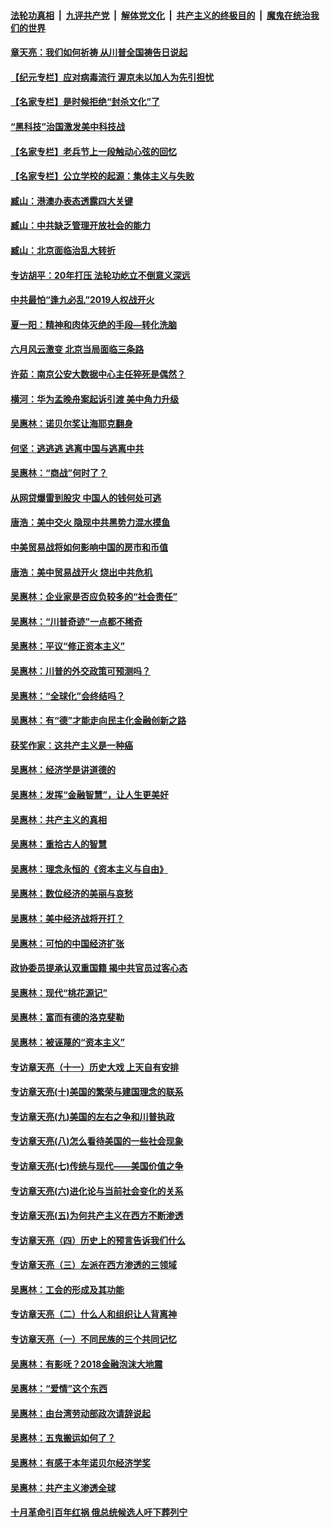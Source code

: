 ####  [法轮功真相](../../../../basic/blob/master/README.md?t=04100931) &nbsp;|&nbsp; [九评共产党](../../../../9ping.md/blob/master/README.md?t=04100931) &nbsp;|&nbsp; [解体党文化](../../../../jtdwh.md/blob/master/README.md?t=04100931)  &nbsp;|&nbsp; [共产主义的终极目的](../../../../gczydzjmd.md/blob/master/README.md?t=04100931) &nbsp;|&nbsp; [魔鬼在统治我们的世界](../../../../mgztzwmdsj.md/blob/master/README.md?t=04100931) 

#### [章天亮：我们如何祈祷 从川普全国祷告日说起](../pages/nsc423/n11944627.md?t=04100931) 

#### [【纪元专栏】应对病毒流行 渥京未以加人为先引担忧](../pages/nsc423/n11875714.md?t=04100931) 

#### [【名家专栏】是时候拒绝“封杀文化”了](../pages/nsc423/n11814093.md?t=04100931) 

#### [“黑科技”治国激发美中科技战](../pages/nsc423/n11638056.md?t=04100931) 

#### [【名家专栏】老兵节上一段触动心弦的回忆](../pages/nsc423/n11646016.md?t=04100931) 

#### [【名家专栏】公立学校的起源：集体主义与失败](../pages/nsc423/n11601833.md?t=04100931) 

#### [臧山：港澳办表态透露四大关键](../pages/nsc423/n11421628.md?t=04100931) 

#### [臧山：中共缺乏管理开放社会的能力](../pages/nsc423/n11407457.md?t=04100931) 

#### [臧山：北京面临治乱大转折](../pages/nsc423/n11406895.md?t=04100931) 

#### [专访胡平：20年打压 法轮功屹立不倒意义深远](../pages/nsc423/n11398800.md?t=04100931) 

#### [中共最怕“逢九必乱”2019人权战开火](../pages/nsc423/n11385248.md?t=04100931) 

#### [夏一阳：精神和肉体灭绝的手段—转化洗脑](../pages/nsc423/n11368250.md?t=04100931) 

#### [六月风云激变 北京当局面临三条路](../pages/nsc423/n11313668.md?t=04100931) 

#### [许茹：南京公安大数据中心主任猝死是偶然？](../pages/nsc423/n11064744.md?t=04100931) 

#### [横河：华为孟晚舟案起诉引渡 美中角力升级](../pages/nsc423/n11027230.md?t=04100931) 

#### [吴惠林：诺贝尔奖让海耶克翻身](../pages/nsc423/n10890049.md?t=04100931) 

#### [何坚：逃逃逃 逃离中国与逃离中共](../pages/nsc423/n10592891.md?t=04100931) 

#### [吴惠林：“商战”何时了？](../pages/nsc423/n10573558.md?t=04100931) 

#### [从网贷爆雷到股灾 中国人的钱何处可逃](../pages/nsc423/n10572800.md?t=04100931) 

#### [唐浩：美中交火 隐现中共黑势力混水摸鱼](../pages/nsc423/n10544040.md?t=04100931) 

#### [中美贸易战将如何影响中国的房市和币值](../pages/nsc423/n10543697.md?t=04100931) 

#### [唐浩：美中贸易战开火 烧出中共危机](../pages/nsc423/n10540126.md?t=04100931) 

#### [吴惠林：企业家是否应负较多的“社会责任”](../pages/nsc423/n10535022.md?t=04100931) 

#### [吴惠林：“川普奇迹”一点都不稀奇](../pages/nsc423/n10512808.md?t=04100931) 

#### [吴惠林：平议“修正资本主义”](../pages/nsc423/n10495724.md?t=04100931) 

#### [吴惠林：川普的外交政策可预测吗？](../pages/nsc423/n10462387.md?t=04100931) 

#### [吴惠林：“全球化”会终结吗？](../pages/nsc423/n10452838.md?t=04100931) 

#### [吴惠林：有“德”才能走向民主化金融创新之路](../pages/nsc423/n10432292.md?t=04100931) 

#### [获奖作家：这共产主义是一种癌](../pages/nsc423/n10431541.md?t=04100931) 

#### [吴惠林：经济学是讲道德的](../pages/nsc423/n10398014.md?t=04100931) 

#### [吴惠林：发挥“金融智慧”，让人生更美好](../pages/nsc423/n10375019.md?t=04100931) 

#### [吴惠林：共产主义的真相](../pages/nsc423/n10351394.md?t=04100931) 

#### [吴惠林：重拾古人的智慧](../pages/nsc423/n10337691.md?t=04100931) 

#### [吴惠林：理念永恒的《资本主义与自由》](../pages/nsc423/n10316274.md?t=04100931) 

#### [吴惠林：数位经济的美丽与哀愁](../pages/nsc423/n10292946.md?t=04100931) 

#### [吴惠林：美中经济战将开打？](../pages/nsc423/n10258825.md?t=04100931) 

#### [吴惠林：可怕的中国经济扩张](../pages/nsc423/n10219147.md?t=04100931) 

#### [政协委员提承认双重国籍 揭中共官员过客心态](../pages/nsc423/n10208809.md?t=04100931) 

#### [吴惠林：现代“桃花源记”](../pages/nsc423/n10185234.md?t=04100931) 

#### [吴惠林：富而有德的洛克斐勒](../pages/nsc423/n10142264.md?t=04100931) 

#### [吴惠林：被诬蔑的“资本主义”](../pages/nsc423/n10124816.md?t=04100931) 

#### [专访章天亮（十一）历史大戏 上天自有安排](../pages/nsc423/n10094905.md?t=04100931) 

#### [专访章天亮(十)美国的繁荣与建国理念的联系](../pages/nsc423/n10094899.md?t=04100931) 

#### [专访章天亮(九)美国的左右之争和川普执政](../pages/nsc423/n10094889.md?t=04100931) 

#### [专访章天亮(八)怎么看待美国的一些社会现象](../pages/nsc423/n10094857.md?t=04100931) 

#### [专访章天亮(七)传统与现代——美国价值之争](../pages/nsc423/n10093140.md?t=04100931) 

#### [专访章天亮(六)进化论与当前社会变化的关系](../pages/nsc423/n10092036.md?t=04100931) 

#### [专访章天亮(五)为何共产主义在西方不断渗透](../pages/nsc423/n10083620.md?t=04100931) 

#### [专访章天亮（四）历史上的预言告诉我们什么](../pages/nsc423/n10083606.md?t=04100931) 

#### [专访章天亮（三）左派在西方渗透的三领域](../pages/nsc423/n10081115.md?t=04100931) 

#### [吴惠林：工会的形成及其功能](../pages/nsc423/n10080633.md?t=04100931) 

#### [专访章天亮（二）什么人和组织让人背离神](../pages/nsc423/n10076637.md?t=04100931) 

#### [专访章天亮（一）不同民族的三个共同记忆](../pages/nsc423/n10074188.md?t=04100931) 

#### [吴惠林：有影呒？2018金融泡沫大地震](../pages/nsc423/n10040534.md?t=04100931) 

#### [吴惠林：“爱情”这个东西](../pages/nsc423/n10019423.md?t=04100931) 

#### [吴惠林：由台湾劳动部政次请辞说起](../pages/nsc423/n9979679.md?t=04100931) 

#### [吴惠林：五鬼搬运如何了？](../pages/nsc423/n9925338.md?t=04100931) 

#### [吴惠林：有感于本年诺贝尔经济学奖](../pages/nsc423/n9871883.md?t=04100931) 

#### [吴惠林：共产主义渗透全球](../pages/nsc423/n9812748.md?t=04100931) 

#### [十月革命引百年红祸 俄总统候选人吁下葬列宁](../pages/nsc423/n9810182.md?t=04100931) 

